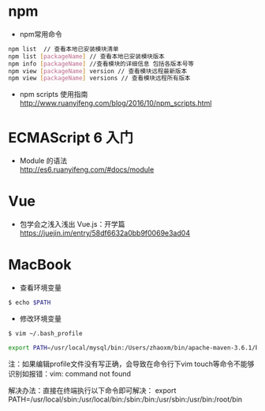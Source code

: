 # npm
* npm常用命令

```bash
npm list  // 查看本地已安装模块清单
npm list [packageName] // 查看本地已安装模块版本
npm info [packageName] //查看模块的详细信息 包括各版本号等
npm view [packageName] version // 查看模块远程最新版本
npm view [packageName] versions // 查看模块远程所有版本
```

* npm scripts 使用指南  
http://www.ruanyifeng.com/blog/2016/10/npm_scripts.html


# ECMAScript 6 入门
*  Module 的语法  
http://es6.ruanyifeng.com/#docs/module


# Vue
* 包学会之浅入浅出 Vue.js：开学篇  
https://juejin.im/entry/58df6632a0bb9f0069e3ad04

# MacBook
* 查看环境变量
```bash
$ echo $PATH
```

* 修改环境变量
```bash
$ vim ~/.bash_profile

export PATH=/usr/local/mysql/bin:/Users/zhaoxm/bin/apache-maven-3.6.1/bin:$PATH

```

注：如果编辑profile文件没有写正确，会导致在命令行下vim touch等命令不能够识别如报错：vim: command not found

解决办法：直接在终端执行以下命令即可解决：
export PATH=/usr/local/sbin:/usr/local/bin:/sbin:/bin:/usr/sbin:/usr/bin:/root/bin
